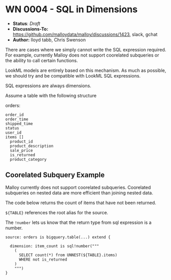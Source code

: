 # WN 0004 - SQL in Dimensions

- **Status**: *Draft* 
- **Discussions-To:**  https://github.com/malloydata/malloy/discussions/1423, slack, gchat
- **Author:** lloyd tabb, Chris Swenson

There are cases where we simply cannot write the SQL expression required.  For example, currently Malloy does not support coorelated subqueries or the ability to call certain functions. 

LookML models are entirely based on this mechanism.  As much as possible, we should try and be compatible with LookML SQL expressions.

SQL expressions are always dimensions.

Assume a table with the following structure

orders:
```
order_id
order_time
shipped_time
status
user_id
items []
  product_id
  product_description
  sale_price
  is_returned
  product_category
```

## Coorelated Subquery Example
Malloy currently does not support coorelated subqueries.  Coorelated subqueries on nested data are more efficient than joining nested data.

The code below returns the count of items that have not been returned.  

`${TABLE}` references the root alias for the source.  

The `!number` lets us know that the return type from sql expression is a number.  

```
source: orders is bigquery.table(...) extend {

  dimension: item_count is sql!number("""
    (
      SELECT count(*) from UNNEST(${TABLE}.items) 
      WHERE not is_returned
    )
    """)
}
```


